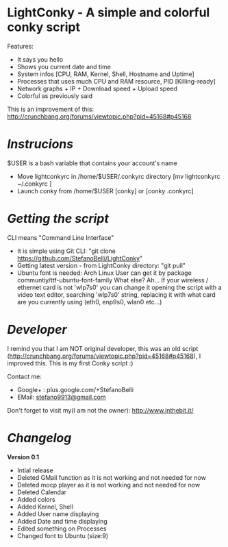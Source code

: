 LightConky - A simple and colorful conky script
================================================
Features:
- It says you hello
- Shows you current date and time
- System infos [CPU, RAM, Kernel, Shell, Hostname and Uptime]
- Processes that uses much CPU and RAM resource, PID [Killing-ready]
- Network graphs + IP + Download speed + Upload speed
- Colorful as previously said

This is an improvement of this:  
http://crunchbang.org/forums/viewtopic.php?pid=45168#p45168

# *Instrucions* #
$USER is a bash variable that contains your account's name

- Move lightconkyrc in /home/$USER/.conkyrc directory [mv lightconkyrc ~/.conkyrc ]
- Launch conky from /home/$USER [conky] or [conky .conkyrc]

# *Getting the script* #

CLI means "Command Line Interface"
- It is simple using Git CLI: "git clone https://github.com/StefanoBelli/LightConky"
- Getting latest version - from LightConky directory: "git pull"
- Ubuntu font is needed: Arch Linux User can get it by package communtiy/ttf-ubuntu-font-family
What else? Ah...
If your wireless / ethernet card is not 'wlp7s0' you can change it opening the script with a video text editor, searching 'wlp7s0' string, replacing it with what card are you currently using (eth0, enp9s0, wlan0 etc...)

# *Developer* #
I remind you that I am NOT original developer, this was an old script 
(http://crunchbang.org/forums/viewtopic.php?pid=45168#p45168), I improved this. This is my first Conky script :)

Contact me:
- Google+ : plus.google.com/+StefanoBelli
- EMail: stefano9913@gmail.com

Don't forget to visit my(I am not the owner): http://www.inthebit.it/ 

# *Changelog* #

**Version 0.1**

- Intial release
- Deleted GMail function as it is not working and not needed for now
- Deleted mocp player as it is not working and not needed for now
- Deleted Calendar
- Added colors
- Added Kernel, Shell
- Added User name displaying
- Added Date and time displaying
- Edited something on Processes
- Changed font to Ubuntu (size:9)
 
